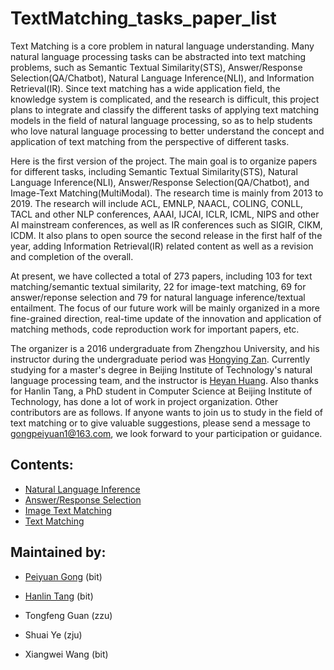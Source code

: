 # TextMatching_tasks_paper_list

Text Matching is a core problem in natural language understanding. Many natural language processing tasks can be abstracted into text matching problems, such as Semantic Textual Similarity(STS), Answer/Response Selection(QA/Chatbot), Natural Language Inference(NLI), and Information Retrieval(IR). Since text matching has a wide application field, the knowledge system is complicated, and the research is difficult, this project plans to integrate and classify the different tasks of applying text matching models in the field of natural language processing, so as to help students who love natural language processing to better understand the concept and application of text matching from the perspective of different tasks.

Here is the first version of the project. The main goal is to organize papers for different tasks, including Semantic Textual Similarity(STS), Natural Language Inference(NLI), Answer/Response Selection(QA/Chatbot), and Image-Text Matching(MultiModal). The research time is mainly from 2013 to 2019. The research will include ACL, EMNLP, NAACL, COLING, CONLL, TACL and other NLP conferences, AAAI, IJCAI, ICLR, ICML, NIPS and other AI mainstream conferences, as well as IR conferences such as SIGIR, CIKM, ICDM. It also plans to open source the second release in the first half of the year, adding Information Retrieval(IR) related content as well as a revision and completion of the overall.

At present, we have collected a total of 273 papers, including 103 for text matching/semantic textual similarity, 22 for image-text matching, 69 for answer/reponse selection and 79 for natural language inference/textual entailment. The focus of our future work will be mainly organized in a more fine-grained direction, real-time update of the innovation and application of matching methods, code reproduction work for important papers, etc.

The organizer is a 2016 undergraduate from Zhengzhou University, and his instructor during the undergraduate period was [Hongying Zan](http://www5.zzu.edu.cn/nlp/info/1004/1169.htm). Currently studying for a master's degree in Beijing Institute of Technology's natural language processing team, and the instructor is [Heyan Huang](http://cs.bit.edu.cn/szdw/jsml/js/hhy/index.htm). Also thanks for Hanlin Tang, a PhD student in Computer Science at Beijing Institute of Technology, has done a lot of work in project organization. Other contributors are as follows. If anyone wants to join us to study in the field of text matching or to give valuable suggestions, please send a message to gongpeiyuan1@163.com,  we look forward to your participation or guidance.

## Contents:

* [Natural Language Inference](./natural-language-interference/nli-list.md)
* [Answer/Response Selection](./QA/QA-list.md)
* [Image Text Matching](./image-text-matching/itm-list.md)
* [Text Matching](./text-matching/tm-list.md)

## Maintained by:

* [Peiyuan Gong](https://github.com/XianYuGong) (bit) 

* [Hanlin Tang](https://github.com/hanlintang) (bit)

* Tongfeng Guan (zzu)

* Shuai Ye (zju) 

* Xiangwei Wang (bit) 

